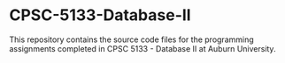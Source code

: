 # CPSC-5133-Database-II

This repository contains the source code files for the programming assignments completed in CPSC 5133 - Database II at Auburn University. 
